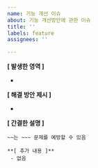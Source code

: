 ```yaml
---
name: 기능 개선 이슈
about: 기능 개선방안에 관한 이슈
title: ''
labels: feature
assignees: ''

---
```


**[ 발생한 영역 ]**
 - ~~~ 페이지 전체

**[ 해결 방안 제시 ]**
 - ~~~를 ~~~처리함

**[ 간결한 설명 ]**
~~~ 는 ~~때문에 ~~함
~~는 ~~~ 문제를 예방할 수 있음 

**[ 추가 내용 ]**
 - 없음
